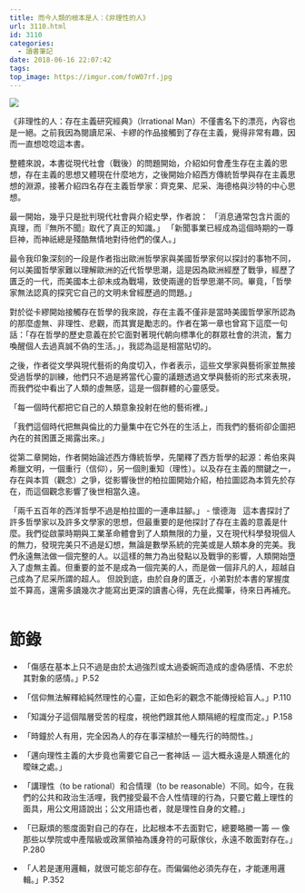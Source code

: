 ```yaml
---
title: 而今人類的根本是人：《非理性的人》
url: 3110.html
id: 3110
categories:
  - 讀書筆記
date: 2018-06-16 22:07:42
tags:
top_image: https://imgur.com/foW07rf.jpg
---
```


![](https://imgur.com/foW07rf.jpg)

《非理性的人：存在主義研究經典》（Irrational Man）不僅書名下的漂亮，內容也是一絕。之前我因為閱讀尼采、卡繆的作品接觸到了存在主義，覺得非常有趣，因而一直想唸唸這本書。

整體來說，本書從現代社會（戰後）的問題開始，介紹如何會產生存在主義的思想，存在主義的思想又體現在什麼地方，之後開始介紹西方傳統哲學與存在主義思想的淵源，接著介紹四名存在主義哲學家：齊克果、尼采、海德格與沙特的中心思想。 

最一開始，幾乎只是批判現代社會與介紹史學，作者說：
「消息通常包含片面的真理，而『無所不聞』取代了真正的知識。」 
「新聞事業已經成為這個時期的一尊巨神，而神祇總是殘酷無情地對待他們的僕人。」 

最令我印象深刻的一段是作者指出歐洲哲學家與美國哲學家何以探討的事物不同，何以美國哲學家難以理解歐洲的近代哲學思潮，這是因為歐洲經歷了戰爭，經歷了匱乏的一代，而美國本土卻未成為戰場，致使兩邊的哲學思潮不同。畢竟，「哲學家無法認真的探究它自己的文明未曾經歷過的問題。」

對於從卡繆開始接觸存在哲學的我來說，存在主義不僅非是當時美國哲學家所認為的那麼虛無、非理性、悲觀，而其實是勵志的。作者在第一章也曾寫下這麼一句話：「存在哲學的歷史意義在於它面對著現代朝向標準化的群眾社會的洪流，奮力喚醒個人去過真誠不偽的生活。」，我認為這是相當貼切的。

之後，作者從文學與現代藝術的角度切入，作者表示，這些文學家與藝術家並無接受過哲學的訓練，他們只不過是將當代心靈的議題透過文學與藝術的形式來表現，而我們從中看出了人類的虛無感，這是一個群體的心靈感受。 

「每一個時代都把它自己的人類意象投射在他的藝術裡。」 

「我們這個時代把無與倫比的力量集中在它外在的生活上，而我們的藝術卻企圖把內在的貧困匱乏揭露出來。」 

從第二章開始，作者開始論述西方傳統哲學，先闡釋了西方哲學的起源：希伯來與希臘文明，一個重行（信仰），另一個則重知（理性）。以及存在主義的關鍵之一，存在與本質（觀念）之爭，從影響後世的柏拉圖開始介紹，柏拉圖認為本質先於存在，而這個觀念影響了後世相當久遠。 

「兩千五百年的西洋哲學不過是柏拉圖的一連串註腳。」 - 懷德海
   
這本書探討了許多哲學家以及許多文學家的思想，但最重要的是他探討了存在主義的意義是什麼。我們從啟蒙時期與工業革命體會到了人類無限的力量，又在現代科學發現個人的無力，發現完美只不過是幻想，無論是數學系統的完美或是人類本身的完美。我們永遠無法做一個完整的人。以這樣的無力為出發點以及戰爭的影響，人類開始墮入了虛無主義。但重要的並不是成為一個完美的人，而是做一個非凡的人，超越自己成為了尼采所謂的超人。 但說到底，由於自身的匱乏，小弟對於本書的掌握度並不算高，還需多讀幾次才能寫出更深的讀書心得，先在此擱筆，待來日再補充。     

# 節錄

- 「傷感在基本上只不過是由於太過強烈或太過委婉而造成的虛偽感情、不忠於其對象的感情。」P.52 

- 「信仰無法解釋給純然理性的心靈，正如色彩的觀念不能傳授給盲人。」P.110 

- 「知識分子這個階層受苦的程度，視他們跟其他人類隔絕的程度而定。」P.158

- 「時鐘於人有用，完全因為人的存在事深植於一種先行的時間性。」

- 「邁向理性主義的大步竟也需要它自己一套神話 — 這大概永遠是人類進化的曖昧之處。」 

- 「講理性（to be rational）和合情理（to be reasonable）不同。如今，在我們的公共和政治生活哩，我們接受最不合人性情理的行為，只要它戴上理性的面具，用公文用語說出；公文用語也者，就是理性自身的文體。」 

- 「已厭煩的態度面對自己的存在，比起根本不去面對它，總要略勝一籌 — 像那些以學院或中產階級或政黨領袖為護身符的可厭傢伙，永遠不敢面對存在。」P.280

- 「人若是運用邏輯，就很可能忘卻存在。而偏偏他必須先存在，才能運用邏輯。」P.352
